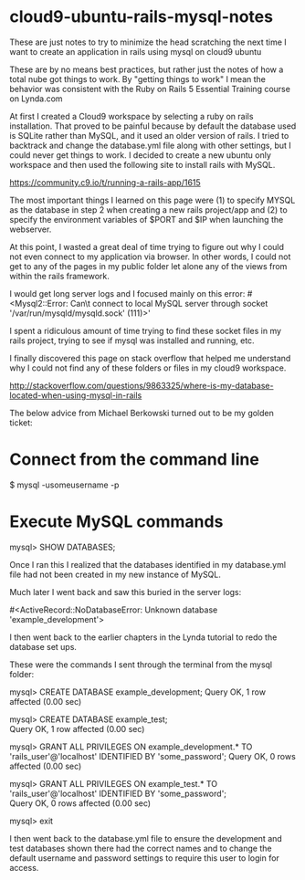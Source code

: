 # cloud9-ubuntu-rails-mysql-notes
These are just notes to try to minimize the head scratching the next time I want to create an application in rails using mysql on cloud9 ubuntu

These are by no means best practices, but rather just the notes of how a total nube got things to work.  By "getting things to work" I mean the behavior was consistent with the Ruby on Rails 5 Essential Training course on Lynda.com

At first I created a Cloud9 workspace by selecting a ruby on rails installation.  That proved to be painful because by default the database used is SQLite rather than MySQL, and it used an older version of rails.  I tried to backtrack and change the database.yml file along with other settings, but I could never get things to work.  I decided to create a new ubuntu only workspace and then used the following site to install rails with MySQL.

https://community.c9.io/t/running-a-rails-app/1615

The most important things I learned on this page were (1) to specify MYSQL as the database in step 2 when creating a new rails project/app and (2) to specify the environment variables of $PORT and $IP when launching the webserver.

At this point, I wasted a great deal of time trying to figure out why I could not even connect to my application via browser.  In other words, I could not get to any of the pages in my public folder let alone any of the views from within the rails framework.

I would get long server logs and I focused mainly on this error:
#<Mysql2::Error: Can\t connect to local MySQL server through socket '/var/run/mysqld/mysqld.sock' (111)>'

I spent a ridiculous amount of time trying to find these socket files in my rails project, trying to see if mysql was installed and running, etc.

I finally discovered this page on stack overflow that helped me understand why I could not find any of these folders or files in my cloud9 workspace.

http://stackoverflow.com/questions/9863325/where-is-my-database-located-when-using-mysql-in-rails

The below advice from Michael Berkowski turned out to be my golden ticket:

# Connect from the command line
$ mysql -usomeusername -p

# Execute  MySQL commands
mysql> SHOW DATABASES;

Once I ran this I realized that the databases identified in my database.yml file had not been created in my new instance of MySQL.

Much later I went back and saw this buried in the server logs:

#<ActiveRecord::NoDatabaseError: Unknown database 'example_development'>

I then went back to the earlier chapters in the Lynda tutorial to redo the database set ups.

These were the commands I sent through the terminal from the mysql folder:

mysql> CREATE DATABASE example_development;
Query OK, 1 row affected (0.00 sec)

mysql> CREATE DATABASE example_test;                                                                                                                             
Query OK, 1 row affected (0.00 sec)

mysql> GRANT ALL PRIVILEGES ON example_development.* TO 'rails_user'@'localhost' IDENTIFIED BY 'some_password';
Query OK, 0 rows affected (0.00 sec)

mysql> GRANT ALL PRIVILEGES ON example_test.* TO 'rails_user'@'localhost' IDENTIFIED BY 'some_password';                                                       
Query OK, 0 rows affected (0.00 sec)

mysql> exit

I then went back to the database.yml file to ensure the development and test databases shown there had the correct names and to change the default username and password settings to require this user to login for access.






